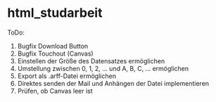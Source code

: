 # html_studarbeit

ToDo:
1. Bugfix Download Button
2. Bugfix Touchout (Canvas)
3. Einstellen der Größe des Datensatzes ermöglichen
4. Umstellung zwischen 0, 1, 2, ... und A, B, C, ... ermöglichen
5. Export als .arff-Datei ermöglichen
6. Direktes senden der Mail und Anhängen der Datei implementieren
7. Prüfen, ob Canvas leer ist